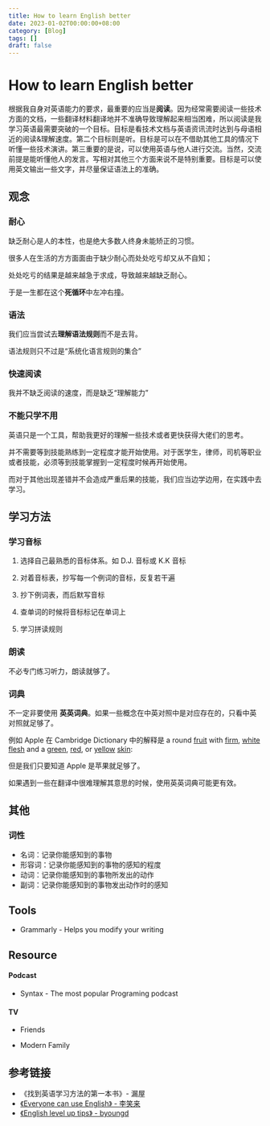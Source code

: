 ```yaml
---
title: How to learn English better
date: 2023-01-02T00:00:00+08:00
category: [Blog]
tags: []
draft: false
---
```


# How to learn English better

根据我自身对英语能力的要求，最重要的应当是**阅读**。因为经常需要阅读一些技术方面的文档，一些翻译材料翻译地并不准确导致理解起来相当困难，所以阅读是我学习英语最需要突破的一个目标。目标是看技术文档与英语资讯流时达到与母语相近的阅读&理解速度。第二个目标则是听。目标是可以在不借助其他工具的情况下听懂一些技术演讲。第三重要的是说，可以使用英语与他人进行交流。当然，交流前提是能听懂他人的发言。写相对其他三个方面来说不是特别重要。目标是可以使用英文输出一些文字，并尽量保证语法上的准确。

## 观念

### 耐心

缺乏耐心是人的本性，也是绝大多数人终身未能矫正的习惯。

很多人在生活的方方面面由于缺少耐心而处处吃亏却又从不自知；

处处吃亏的结果是越来越急于求成，导致越来越缺乏耐心。

于是一生都在这个**死循环**中左冲右撞。

### 语法

我们应当尝试去**理解语法规则**而不是去背。

语法规则只不过是“系统化语言规则的集合”

### 快速阅读

我并不缺乏阅读的速度，而是缺乏“理解能力”

### 不能只学不用

英语只是一个工具，帮助我更好的理解一些技术或者更快获得大佬们的思考。

并不需要等到技能熟练到一定程度才能开始使用。对于医学生，律师，司机等职业或者技能，必须等到技能掌握到一定程度时候再开始使用。

而对于其他出现差错并不会造成严重后果的技能，我们应当边学边用，在实践中去学习。

## 学习方法

### 学习音标

1. 选择自己最熟悉的音标体系。如 D.J. 音标或 K.K 音标

2. 对着音标表，抄写每一个例词的音标，反复若干遍

3. 抄下例词表，而后默写音标

4. 查单词的时候将音标标记在单词上

5. 学习拼读规则

### 朗读

不必专门练习听力，朗读就够了。

### 词典

不一定非要使用 **英英词典**。如果一些概念在中英对照中是对应存在的，只看中英对照就足够了。

例如 Apple 在 Cambridge Dictionary 中的解释是 a round [fruit](https://dictionary.cambridge.org/dictionary/english/fruit) with [firm](https://dictionary.cambridge.org/dictionary/english/firm), [white](https://dictionary.cambridge.org/dictionary/english/white) [flesh](https://dictionary.cambridge.org/dictionary/english/flesh) and a [green](https://dictionary.cambridge.org/dictionary/english/green), [red](https://dictionary.cambridge.org/dictionary/english/red), or [yellow](https://dictionary.cambridge.org/dictionary/english/yellow) [skin](https://dictionary.cambridge.org/dictionary/english/skin): 

但是我们只要知道 Apple 是苹果就足够了。

如果遇到一些在翻译中很难理解其意思的时候，使用英英词典可能更有效。



## 其他

### 词性

- 名词：记录你能感知到的事物
- 形容词：记录你能感知到的事物的感知的程度
- 动词：记录你能感知到的事物所发出的动作
- 副词：记录你能感知到的事物发出动作时的感知

## Tools

- Grammarly - Helps you modify your writing

  

## Resource

#### Podcast

- Syntax - The most popular Programing podcast

#### TV

- Friends

- Modern Family

## 参考链接

- 《找到英语学习方法的第一本书》- 漏屋
- [《Everyone can use English》 - 李笑来](https://github.com/xiaolai/everyone-can-use-english)
- [《English level up tips》 - byoungd](https://github.com/byoungd/English-level-up-tips)